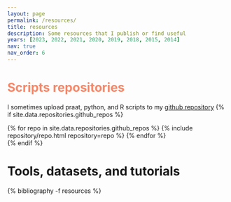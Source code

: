 ```yaml
---
layout: page
permalink: /resources/
title: resources
description: Some resources that I publish or find useful
years: [2023, 2022, 2021, 2020, 2019, 2018, 2015, 2014]
nav: true
nav_order: 6
---
```

<!-- _pages/publications.md -->


<h1><font color="#F78769">Scripts repositories</font></h1>

I sometimes upload praat, python, and R scripts to my [github repository](https://github.com/congzhang365)
{% if site.data.repositories.github_repos %}
<div class="repositories d-flex flex-wrap flex-md-row flex-column justify-content-between align-items-center">
  {% for repo in site.data.repositories.github_repos %}
    {% include repository/repo.html repository=repo %}
  {% endfor %}
</div>
{% endif %}

<div class="publications">

<h1>Tools, datasets, and tutorials</h1>
{% bibliography -f resources %}


</div>

